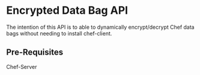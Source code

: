 Encrypted Data Bag API
=================
The intention of this API is to able to dynamically encrypt/decrypt Chef data bags without needing to install chef-client. 

Pre-Requisites
-----------
Chef-Server

